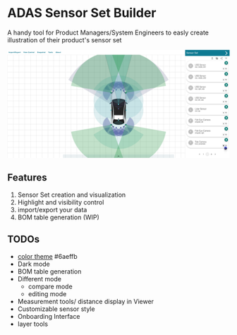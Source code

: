 # ADAS Sensor Set Builder

A handy tool for Product Managers/System Engineers to easly create illustration of their product's sensor set

![Car Image](./screenshot.png)

## Features

1. Sensor Set creation and visualization 
2. Highlight and visibility control
3. import/export your data
4. BOM table generation (WIP) 

## TODOs

- [color theme](https://uicolors.app/create) #6aeffb 
- Dark mode
- BOM table generation
- Different mode
  - compare mode
  - editing mode
- Measurement tools/ distance display in Viewer
- Customizable sensor style
- Onboarding Interface
- layer tools
